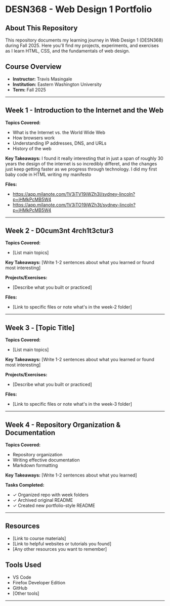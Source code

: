 # DESN368 - Web Design 1 Portfolio

## About This Repository

This repository documents my learning journey in Web Design 1 (DESN368) during Fall 2025. Here you'll find my projects, experiments, and exercises as I learn HTML, CSS, and the fundamentals of web design.

## Course Overview

- **Instructor:** Travis Masingale
- **Institution:** Eastern Washington University
- **Term:** Fall 2025

---

## Week 1 - Introduction to the Internet and the Web

**Topics Covered:**
- What is the Internet vs. the World Wide Web
- How browsers work
- Understanding IP addresses, DNS, and URLs
- History of the web

**Key Takeaways:**
I found it really interesting that in just a span of roughly 30 years the design of the internet is so incredibly differet, and the changes just keep getting faster as we progress through technology. I did my first baby code in HTML writing my manifesto

**Files:**
- https://app.milanote.com/1V3iTV19jWZh3I/sydney-lincoln?p=jHMkPcMB5W4
- https://app.milanote.com/1V3iTO19jWZh3t/sydney-lincoln?p=jHMkPcMB5W4

---

## Week 2 - D0cum3nt 4rch1t3ctur3

**Topics Covered:**
- [List main topics]

**Key Takeaways:**
[Write 1-2 sentences about what you learned or found most interesting]

**Projects/Exercises:**
- [Describe what you built or practiced]

**Files:**
- [Link to specific files or note what's in the week-2 folder]

---

## Week 3 - [Topic Title]

**Topics Covered:**
- [List main topics]

**Key Takeaways:**
[Write 1-2 sentences about what you learned or found most interesting]

**Projects/Exercises:**
- [Describe what you built or practiced]

**Files:**
- [Link to specific files or note what's in the week-3 folder]

---

## Week 4 - Repository Organization & Documentation

**Topics Covered:**
- Repository organization
- Writing effective documentation
- Markdown formatting

**Key Takeaways:**
[Write 1-2 sentences about what you learned]

**Tasks Completed:**
- ✓ Organized repo with week folders
- ✓ Archived original README
- ✓ Created new portfolio-style README

---

## Resources

- [Link to course materials]
- [Link to helpful websites or tutorials you found]
- [Any other resources you want to remember]

## Tools Used

- VS Code
- Firefox Developer Edition
- GitHub
- [Other tools]

---
